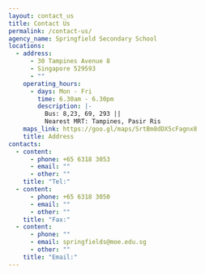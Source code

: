 ```yaml
---
layout: contact_us
title: Contact Us
permalink: /contact-us/
agency_name: Springfield Secondary School
locations:
  - address:
      - 30 Tampines Avenue 8
      - Singapore 529593
      - ""
    operating_hours:
      - days: Mon - Fri
        time: 6.30am - 6.30pm
        description: |-
          Bus: 8,23, 69, 293 ||
          Nearest MRT: Tampines, Pasir Ris 
    maps_link: https://goo.gl/maps/SrtBm8dDX5cFagnx8
    title: Address
contacts:
  - content:
      - phone: +65 6318 3053
      - email: ""
      - other: ""
    title: "Tel:"
  - content:
      - phone: +65 6318 3050
      - email: ""
      - other: ""
    title: "Fax:"
  - content:
      - phone: ""
      - email: springfields@moe.edu.sg
      - other: ""
    title: "Email:"
---
```

